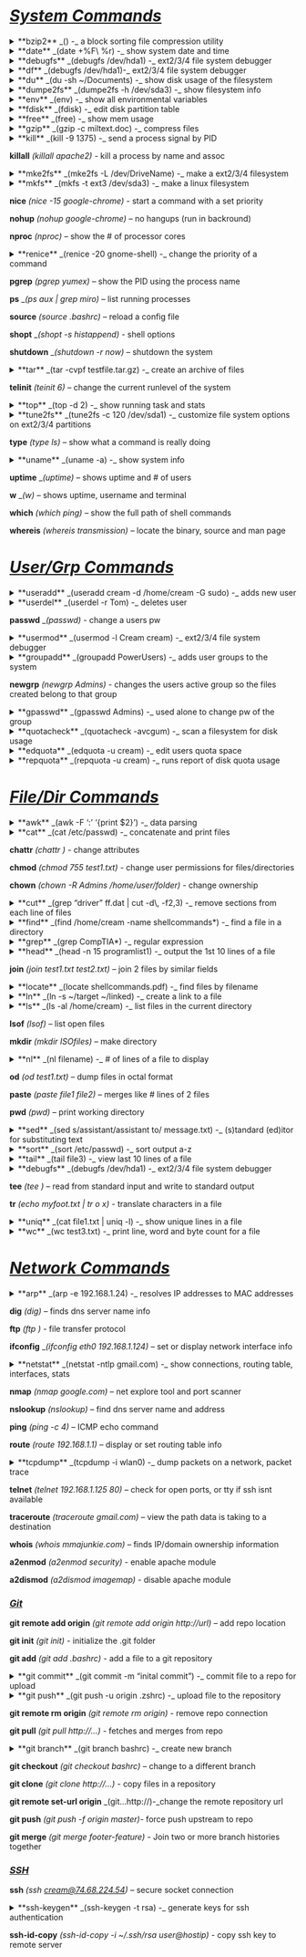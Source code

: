 # _<u>System Commands</u>_ #
<details>
<summary>**bzip2** _() -_ a block sorting file compression utility
</summary>

- -c 	create
- -v verbose
- -t test
</details>

<details>
<summary>**date** _(date +%F\ %r) -_ show system date and time
</summary>

- -%F	 full date
- -%r 12hr clock time
- -%u day of the week
- -%T 24hr time
</details>

<details>
<summary>**debugfs** _(debugfs /dev/hda1) -_ ext2/3/4 file system debugger
</summary>

- -w opens fs in read/write mode
</details>

<details>
<summary>**df** _(debugfs /dev/hda1)-_ ext2/3/4 file system debugger
</summary>

- -h human readable
- -T show filesystem type
</details>

<details>
<summary>**du** _(du -sh ~/Documents) -_ show disk usage of the filesystem
</summary>

- --max-depth=1
- -s summary
- -h human readable
</details>

<details>
<summary>**dumpe2fs** _(dumpe2fs -h /dev/sda3) -_ show filesystem info
</summary>

- -h human readable
</details>

<details>
<summary>**env** _(env) -_ show all environmental variables
</summary>

- -u unset variable
</details>

<details>
<summary>**fdisk** _(fdisk) -_ edit disk partition table
</summary>

- -p show current partitions
- -n create new partition 
- -d delete partition 
- -t change partition type
- -l list partition types
- -w save and quit
- -q quit without saving
</details>

<details>
<summary>**free** _(free) -_ show mem usage
</summary>

- -m megabytes
- -t totals
- -g gigabytes
</details>

<details>
<summary>**gzip** _(gzip -c miltext.doc) -_ compress files
</summary>

- -c create
- -l list compression stats
</details>

<details>
<summary>**kill** _(kill -9 1375) -_ send a process signal by PID
</summary>

- -9 force kill
- -15 send shutdown signal
</details>

**killall** _(killall apache2) -_ kill a process by name and assoc

<details>
<summary>**mke2fs** _(mke2fs -L /dev/DriveName) -_ make a ext2/3/4 filesystem
</summary>

- -L volume label
</details>


<details>
<summary>**mkfs** _(mkfs -t ext3 /dev/sda3) -_ make a linux filesystem
</summary>

- -t type
</details>

**nice** _(nice -15 google-chrome) -_ start a command with a set priority

**nohup** _(nohup google-chrome) –_ no hangups (run in backround)

**nproc** _(nproc) –_ show the # of processor cores

<details>
<summary>**renice** _(renice -20 gnome-shell) -_ change the priority of a command
</summary>

- -n scheduling priority
- -p change priority on a PID
- -g change priority on a group
- -u change priority on all a users processes
</details>

**pgrep** _(pgrep yumex)_ – show the PID using the process name

**ps** __(ps aux | grep miro)_ – list running processes

**source** _(source .bashrc)_ – reload a config file

**shopt** __(shopt -s histappend) -_ shell options

**shutdown** __(shutdown -r now) –_ shutdown the system

<details>
<summary>**tar** _(tar -cvpf testfile.tar.gz) -_ create an archive of files
</summary>

- -c create
- -r append files to end of an archive
- -t list contents of an achive
- -u update newer copies to archive
- -f use archive file
- -j bzip2
- -p preserve permissions
- -v verbose
- -z gzip
</details>

**telinit** _(teinit 6) –_ change the current runlevel of the system

<details>
<summary>**top** _(top -d 2) -_ show running task and stats
</summary>

- -d delay
- -U user
</details>

<details>
<summary>**tune2fs** _(tune2fs -c 120 /dev/sda1) -_ customize file system options on ext2/3/4 partitions
</summary>

- -c # of mounts before a filesystem check
- -i adjust fsck by time intervals
- -j add a journal to filesystem
- -m set reserve blocks used by root
- -r set reserve blocks by block #
- -L set volume label
- -U set UUID
</details>

**type** _(type ls) –_ show what a command is really doing

<details>
<summary>**uname** _(uname -a) -_ show system info
</summary>

- -a all
</details>

**uptime** __(uptime) –_ shows uptime and # of users

**w** __(w) –_ shows uptime, username and terminal

**which** _(which ping) –_ show the full path of shell commands

**whereis** _(whereis transmission) –_ locate the binary, source and man page

# _<u>User/Grp Commands</u>_ #

<details>
<summary>**useradd** _(useradd cream -d /home/cream -G sudo) -_ adds new user
</summary>

- -a add 
- -G add group
- -d custom home directory
</details>

<details>
<summary>**userdel** _(userdel -r Tom) -_ deletes user
</summary>

- -r recursive; removes home folder
</details>

**passwd** __(passwd) -_ change a users pw

<details>
<summary>**usermod** _(usermod -l Cream cream) -_ ext2/3/4 file system debugger
</summary>

- -l change login name
- -G add user to groups
- -s specify a shell
</details>

<details>

<summary>**groupadd** _(groupadd PowerUsers) -_ adds user groups to the system
</summary>

- -r on RH based systems to give the new group ID# under 500
</details>

**newgrp** _(newgrp Admins) -_ changes the users active group so the files created belong to that group

<details>
<summary>**gpasswd** _(gpasswd Admins) -_ used alone to change pw of the group
</summary>

- -A make someone admin of the group
- -a add as admin
- -d remove
</details>

<details>
<summary>**quotacheck** _(quotacheck -avcgum) -_ scan a filesystem for disk usage
</summary>

- -a all
- -v verbose
- -c create the file (aquota.usr or aquota.grp)
- -m force check without umounting the partition
- -g groups
- -u user
</details>

<details>
<summary>**edquota** _(edquota -u cream) -_ edit users quota space
</summary>

- -t set grace period
</details>

<details>
<summary>**repquota** _(repquota -u cream) -_ runs report of disk quota usage
</summary>

- -s print to screen
</details>


# _<u>File/Dir Commands</u>_ #

<details>
<summary>**awk** _(awk -F ‘:’ ‘{print $2}’) -_ data parsing
</summary>

- -F field separator
</details>

<details>
<summary>**cat** _(cat /etc/passwd) -_ concatenate and print files

**chattr** _(chattr ) -_ change attributes

**chmod** _(chmod 755 test1.txt) -_ change user permissions for files/directories

**chown** _(chown -R Admins /home/user/folder) -_ change ownership

<details>
<summary>**cut** _(grep “driver” ff.dat | cut -d\, -f2,3) -_ remove sections from each line of files
</summary>

- -d use delimiter
- -c character
- -b byte
- -f field
</details>

<details>
<summary>**find** _(find /home/cream -name shellcommands*) -_ find a file in a directory
</summary>

- -name proper name
- -amin files accessed +/- # minutes ago
- -atime files accessed +/- # hours ago
- -mmin files modified in the last +/- minutes ago
- -size M/G files of a certain siz
- -perm permission
- -user search by user
</details>

<details>
<summary>**grep** _(grep CompTIA*) -_ regular expression
</summary>

- -E extended reg expression
- -F fixed reg expression
- -e use as pattern
- -f text from file
- -w only whole words
- -i ignore case
- -n port numbers numbers
- -B/A 3 show lines before/after
- -C 2 show lines around(context)
- -r recursive search
- -l listening ports    
- -v        
</details>

<details>
<summary>**head** _(head -n 15 programlist1) -_ output the 1st 10 lines of a file
</summary>

- -n number of lines
</details>

**join** _(join test1.txt test2.txt) –_ join 2 files by similar fields

<details>
<summary>**locate** _(locate shellcommands.pdf) -_ find files by filename
</summary>

- -i ignore case
</details>

<details>
<summary>**ln** _(ln -s ~/target ~/linked) -_ create a link to a file
</summary>

- s soft link
</details>

<details>
<summary>**ls** _(ls -al /home/cream) -_ list files in the current directory
</summary>

- -a hidden files
- -l file permissions
</details>

**lsof** _(lsof) –_ list open files

**mkdir** _(mkdir ISOfiles) –_ make directory

<details>
<summary>**nl** _(nl filename) -_ # of lines of a file to display
</summary>

- -v start with line #
</details>

**od** _(od test1.txt) –_ dump files in octal format

**paste** _(paste file1 file2) –_ merges like # lines of 2 files

**pwd** _(pwd) –_ print working directory

<details>
<summary>**sed** _(sed s/assistant/assistant to/ message.txt) -_ (s)tandard (ed)itor for substituting text
</summary>

- s/ substitute
- /d delete
- /ii case insensitive
- /g global replace
- /1-9 # of occurrence on line to change
- -e,; execute multiple options
1-9 s/ # of line to change
</details>

<details>
<summary>**sort** _(sort /etc/passwd) -_ sort output a-z
</summary>

- -r reverse
- -n sort numbers
- -h human readable numbers
- -u unique values only
- -t change field separator
- -k             
</details>

<details>
<summary>**tail** _(tail file3) -_ view last 10 lines of a file
</summary>

- -n # of lines to show
</details>

<details>
<summary>**debugfs** _(debugfs /dev/hda1) -_ ext2/3/4 file system debugger
</summary>

- w opens fs in read/write mode
</details>

**tee** _(tee ) –_ read from standard input and write to standard output

**tr** _(echo myfoot.txt | tr o x) -_ translate characters in a file

<details>
<summary>**uniq** _(cat file1.txt | uniq -l) -_ show unique lines in a file
</summary>

- -d print duplicate lines
- -i ignore case
- -u unique lines
- -c count # of instances
- -k field
</details>

<details>
<summary>**wc** _(wc test3.txt) -_ print line, word and byte count for a file
</summary>

- -l # of lines
- -w # of words
- -c # of characters
</details>

# _<u>Network Commands</u>_ #

<details>
<summary>**arp** _(arp -e 192.168.1.24) -_ resolves IP addresses to MAC addresses
</summary>

- -s set entries
- -e Linux style
</details>

**dig** _(dig) –_ finds dns server name info

**ftp** _(ftp ) -_ file transfer protocol

**ifconfig** __(ifconfig eth0 192.168.1.124) –_ set or display network interface info 

<details>
<summary>**netstat** _(netstat -ntlp gmail.com) -_ show connections, routing table, interfaces, stats
</summary>

- -n supress name resolution, show numbers
- -t TCP
- -u UDP
- -l only listeners
- -a dump all sockets
- -r see routing table
- -p program name and PID#
- -i interface stats
</details>

**nmap** _(nmap google.com) –_ net explore tool and port scanner

**nslookup** _(nslookup) –_ find dns server name and address

**ping** _(ping -c 4) –_ ICMP echo command

**route** _(route 192.168.1.1) –_ display or set routing table info 

<details>
<summary>**tcpdump** _(tcpdump -i wlan0) -_ dump packets on a network, packet trace
</summary>

- -c count
</details>

**telnet** _(telnet 192.168.1.125 80) –_ check for open ports, or tty if ssh isnt available

**traceroute** _(traceroute gmail.com) –_ view the path data is taking to a destination

**whois** _(whois mmajunkie.com) –_ finds IP/domain ownership information

**a2enmod** _(a2enmod security) -_ enable apache module

**a2dismod** _(a2dismod imagemap) -_ disable apache module


### _<u>Git</u>_ ##

**git remote add origin** _(git remote add origin http://url) –_ add repo location

**git init** _(git init) -_ initialize the .git folder

**git add** _(git add .bashrc) -_ add a file to a git repository

<details>
<summary>**git commit** _(git commit -m “inital commit”) -_ commit file to a repo for upload
</summary>

- -a all
- -m message
</details>

<details>
<summary>**git push** _(git push -u origin .zshrc) -_ upload file to the repository
</summary>

- -u upstream
</details>

**git remote rm origin** _(git remote rm origin) -_ remove repo connection

**git pull** _(git pull http://...) -_ fetches and merges from repo
<details>
<summary>**git branch** _(git branch bashrc) -_ create new branch
</summary>

- -d delete
</details>

**git checkout** _(git checkout bashrc) –_ change to a different branch

**git clone** _(git clone http://...) -_ copy files in a repository

**git remote set-url origin** _(git...http://)-_change the remote repository url

**git push** _(git push -f origin master)-_ force push upstream to repo

**git merge** _(git merge footer-feature) -_ Join two or more branch histories together


### _<u>SSH</u>_ ##

**ssh** _(ssh cream@74.68.224.54) –_ secure socket connection

<details>
<summary>**ssh-keygen** _(ssh-keygen -t rsa) -_ generate keys for ssh authentication
</summary>

- -t type (rsa1,dsa,ecdsa,rsa)
- -C comment
</details>

**ssh-id-copy** _(ssh-id-copy -i ~/.ssh/rsa user@hostip) -_ copy ssh key to remote server



